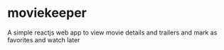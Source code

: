 # moviekeeper
A simple reactjs web app to view movie details and trailers and mark as favorites and watch later
